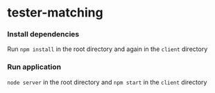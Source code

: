 # tester-matching

### Install dependencies
Run `npm install` in the root directory and again in the `client` directory

### Run application
`node server` in the root directory and `npm start` in the `client` directory
